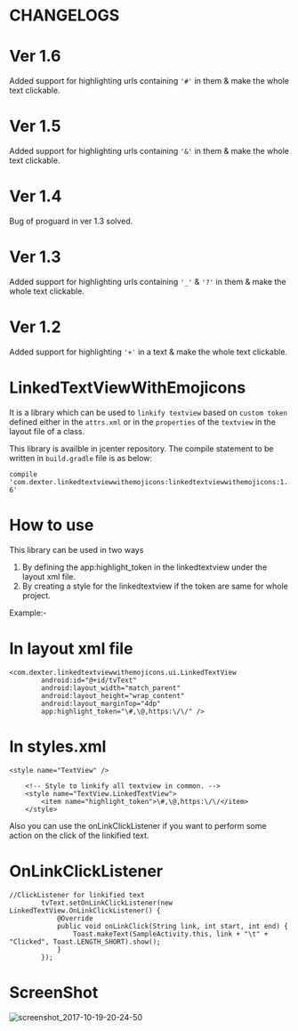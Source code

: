 # CHANGELOGS

# Ver 1.6

Added support for highlighting urls containing `'#'` in them & make the whole text clickable.

# Ver 1.5

Added support for highlighting urls containing `'&'` in them & make the whole text clickable.

# Ver 1.4

Bug of proguard in ver 1.3 solved.

# Ver 1.3

Added support for highlighting urls containing `'_'` & `'?'` in them & make the whole text clickable.

# Ver 1.2

Added support for highlighting `'+'` in a text & make the whole text clickable. 

# LinkedTextViewWithEmojicons

It is a library which can be used to ```linkify textview``` based on ```custom token``` defined either in the ```attrs.xml``` or in the ```properties``` of the ```textview``` in the layout file of a class.

This library is availble in jcenter repository.
The compile statement to be written in ```build.gradle``` file is as below:

```compile 'com.dexter.linkedtextviewwithemojicons:linkedtextviewwithemojicons:1.6'```

# How to use

This library can be used in two ways

1. By defining the app:highlight_token in the linkedtextview under the layout xml file.
2. By creating a style for the linkedtextview if the token are same for whole project.

Example:-

# In layout xml file

```
<com.dexter.linkedtextviewwithemojicons.ui.LinkedTextView
        android:id="@+id/tvText"
        android:layout_width="match_parent"
        android:layout_height="wrap_content"
        android:layout_marginTop="4dp"
        app:highlight_token="\#,\@,https:\/\/" />
```

# In styles.xml

```
<style name="TextView" />

    <!-- Style to linkify all textview in common. -->
    <style name="TextView.LinkedTextView">
        <item name="highlight_token">\#,\@,https:\/\/</item>
    </style>
```

Also you can use the onLinkClickListener if you want to perform some action on the click of the linkified text.

# OnLinkClickListener

```
//ClickListener for linkified text
        tvText.setOnLinkClickListener(new LinkedTextView.OnLinkClickListener() {
            @Override
            public void onLinkClick(String link, int start, int end) {
                Toast.makeText(SampleActivity.this, link + "\t" + "Clicked", Toast.LENGTH_SHORT).show();
            }
        });
```

# ScreenShot

![screenshot_2017-10-19-20-24-50](https://user-images.githubusercontent.com/18116236/31777987-1ea0afe0-b50d-11e7-981f-6e33cd0cce5e.png)

